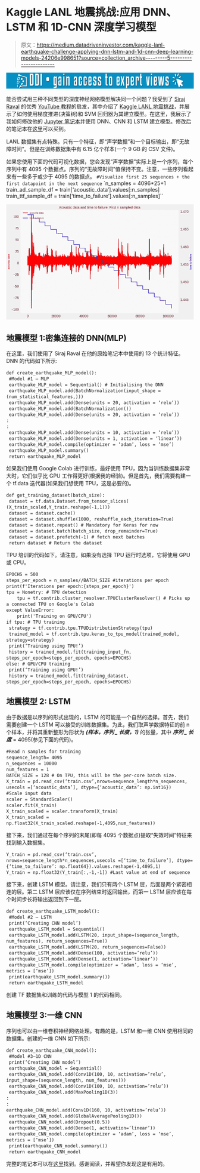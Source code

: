 # Kaggle LANL 地震挑战:应用 DNN、LSTM 和 1D-CNN 深度学习模型

> 原文：<https://medium.datadriveninvestor.com/kaggle-lanl-earthquake-challenge-applying-dnn-lstm-and-1d-cnn-deep-learning-models-24206e998651?source=collection_archive---------5----------------------->

[![](img/ae24cda1aaaff9082035535073d344c0.png)](http://www.track.datadriveninvestor.com/1B9E)

能否尝试用三种不同类型的深度神经网络模型解决同一个问题？我受到了 [Siraj Raval](https://medium.com/u/54526471f9bf?source=post_page-----24206e998651--------------------------------) 的优秀 [YouTube 教程](https://www.youtube.com/watch?v=TffGdSsWKlA)的启发，其中介绍了 [Kaggle LANL 地震挑战](https://www.kaggle.com/c/LANL-Earthquake-Prediction)，并展示了如何使用梯度推进(决策树)和 SVM 回归器为其建立模型。在这里，我展示了我如何修改他的 [Jupyter 笔记本](https://github.com/llSourcell/Kaggle_Earthquake_challenge/blob/master/Earthquake_Challenge.ipynb)并使用 DNN、CNN 和 LSTM 建立模型。修改后的笔记本在[这里](https://github.com/sibyjackgrove/Kaggle_challenges/blob/248940313cea4d5087780962371be993a49ef776/LANL_Earthquake_Challenge_DNN_1D_CNN_LSTM_with_TPU.ipynb)可以买到。

LANL 数据集有点特殊。只有一个特征，即“声学数据”和一个目标输出，即“无故障时间”。但是在训练数据集中有 6.15 亿个样本(一个 9 GB 的 CSV 文件)。

如果您使用下面的代码可视化数据，您会发现“声学数据”实际上是一个序列，每个序列中有 4095 个数据点。序列的“无故障时间”值保持不变。注意，一些序列看起来有一些多于或少于 4095 的数据点。
`#Visualize first 25 sequences + the first datapoint in the next sequence`
`n_samples = 4096*25+1
train_ad_sample_df = train[‘acoustic_data’].values[:n_samples]
train_ttf_sample_df = train[‘time_to_failure’].values[:n_samples]``

![](img/8d5bf3762a4053361be0a546c341270a.png)

## 地震模型 1:密集连接的 DNN(MLP)

在这里，我们使用了 Siraj Raval 在他的原始笔记本中使用的 13 个统计特征。DNN 的代码如下所示:

```
def create_earthquake_MLP_model():
 #Model #1 — MLP
 earthquake_MLP_model = Sequential() # Initialising the DNN
 earthquake_MLP_model.add(BatchNormalization(input_shape = (num_statistical_features,)))
 earthquake_MLP_model.add(Dense(units = 20, activation = ‘relu’))
 earthquake_MLP_model.add(BatchNormalization())
 earthquake_MLP_model.add(Dense(units = 20, activation = ‘relu’))
:
:
 earthquake_MLP_model.add(Dense(units = 10, activation = ‘relu’))
 earthquake_MLP_model.add(Dense(units = 1, activation = ‘linear’))
 earthquake_MLP_model.compile(optimizer = ‘adam’, loss = ‘mse’)
 earthquake_MLP_model.summary() 
 return earthquake_MLP_model
```

如果我们使用 Google Colab 进行训练，最好使用 TPU，因为当训练数据集非常大时，它们似乎比 GPU 工作得更好(根据我的经验)。但是首先，我们需要构建一个 tf.data 迭代器(如果我们想使用 TPU，这是必要的)。

```
def get_training_dataset(batch_size):
 dataset = tf.data.Dataset.from_tensor_slices(
(X_train_scaled,Y_train.reshape(-1,1)))
 dataset = dataset.cache() 
 dataset = dataset.shuffle(1000, reshuffle_each_iteration=True)
 dataset = dataset.repeat() # Mandatory for Keras for now
 dataset = dataset.batch(batch_size, drop_remainder=True)
 dataset = dataset.prefetch(-1) # fetch next batches 
 return dataset # Return the dataset
```

TPU 培训的代码如下。请注意，如果没有选择 TPU 运行时选项，它将使用 GPU 或 CPU。

```
EPOCHS = 500
steps_per_epoch = n_samples//BATCH_SIZE #iterations per epoch
print(f'Iterations per epoch:{steps_per_epoch}')
tpu = Nonetry: # TPU detection
    tpu = tf.contrib.cluster_resolver.TPUClusterResolver() # Picks up a connected TPU on Google's Colab
except ValueError:
    print('Training on GPU/CPU')
if tpu: # TPU training
 strategy = tf.contrib.tpu.TPUDistributionStrategy(tpu)
 trained_model = tf.contrib.tpu.keras_to_tpu_model(trained_model, strategy=strategy)
 print(‘Training using TPU!’)
 history = trained_model.fit(training_input_fn, steps_per_epoch=steps_per_epoch, epochs=EPOCHS) 
else: # GPU/CPU training
 print(‘Training using GPU!’)
 history = trained_model.fit(training_dataset, steps_per_epoch=steps_per_epoch, epochs=EPOCHS)
```

## 地震模型 2: LSTM

由于数据是以序列的形式出现的，LSTM 的可能是一个自然的选择。首先，我们需要创建一个 LSTM 可以接受的训练数据集。为此，我们取声学数据特征的前 n 个样本，并将其重新整形为形状为 ***(样本，序列 _ 长度，1)*** 的张量，其中 ***序列 _ 长度*** = 4095(参见下面的代码)。

```
#Read n samples for training
sequence_length= 4095 
n_sequences = 10000
num_features = 1
BATCH_SIZE = 128 # On TPU, this will be the per-core batch size. 
X_train = pd.read_csv(‘train.csv’,nrows=sequence_length*n_sequences,
usecols =[‘acoustic_data’], dtype={‘acoustic_data’: np.int16})
#Scale input data
scaler = StandardScaler()
scaler.fit(X_train)
X_train_scaled = scaler.transform(X_train)
X_train_scaled = np.float32(X_train_scaled.reshape(-1,4095,num_features))
```

接下来，我们通过在每个序列的末尾(即每 4095 个数据点)提取“失效时间”特征来找到输入数据集。

```
Y_train = pd.read_csv(‘train.csv’, nrows=sequence_length*n_sequences,usecols =[‘time_to_failure’], dtype={‘time_to_failure’: np.float64}).values.reshape(-1,4095,1) 
Y_train = np.float32(Y_train[:,-1,-1]) #Last value at end of sequence
```

接下来，创建 LSTM 模型。请注意，我们只有两个 LSTM 层，后面是两个紧密相连的层。第二 LSTM 层应该仅在序列结束时返回输出，而第一 LSTM 层应该在每个时间步长将输出返回到下一层。

```
def create_earthquake_LSTM_model():
 #Model #2 — LSTM
 print(‘Creating CNN model’)
 earthquake_LSTM_model = Sequential()
 earthquake_LSTM_model.add(LSTM(20, input_shape=(sequence_length,  num_features), return_sequences=True))
 earthquake_LSTM_model.add(LSTM(20, return_sequences=False))
 earthquake_LSTM_model.add(Dense(100, activation=’relu’))
 earthquake_LSTM_model.add(Dense(1, activation=’linear’))
 earthquake_LSTM_model.compile(optimizer = ‘adam’, loss = ‘mse’,  metrics = [‘mse’])
 print(earthquake_LSTM_model.summary())
 return earthquake_LSTM_model
```

创建 TF 数据集和训练的代码与模型 1 的代码相同。

## 地震模型 3:一维 CNN

序列也可以由一维卷积神经网络处理。有趣的是，LSTM 和一维 CNN 使用相同的数据集。创建的一维 CNN 如下所示:

```
def create_earthquake_CNN_model():
 #Model #3–1D CNN
 print(‘Creating CNN model’)
 earthquake_CNN_model = Sequential()
 earthquake_CNN_model.add(Conv1D(100, 10, activation=’relu’, input_shape=(sequence_length, num_features)))
 earthquake_CNN_model.add(Conv1D(100, 10, activation=’relu’))
 earthquake_CNN_model.add(MaxPooling1D(3))
:
:
earthquake_CNN_model.add(Conv1D(160, 10, activation=’relu’))
 earthquake_CNN_model.add(GlobalAveragePooling1D())
 earthquake_CNN_model.add(Dropout(0.5))
 earthquake_CNN_model.add(Dense(1, activation=’linear’))
 earthquake_CNN_model.compile(optimizer = ‘adam’, loss = ‘mse’,  metrics = [‘mse’])
 print(earthquake_CNN_model.summary())
 return earthquake_CNN_model
```

完整的笔记本可以在[这里](https://github.com/sibyjackgrove/Kaggle_challenges/blob/248940313cea4d5087780962371be993a49ef776/LANL_Earthquake_Challenge_DNN_1D_CNN_LSTM_with_TPU.ipynb)找到。感谢阅读，并希望你发现这是有用的。